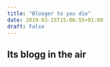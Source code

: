 ```yaml
---
title: "Blooger to you die"
date: 2019-03-15T15:06:55+01:00
draft: False
---
```


## Its blogg in the air